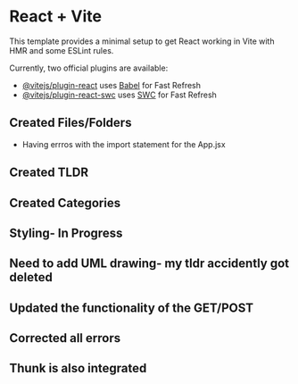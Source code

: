 # React + Vite

This template provides a minimal setup to get React working in Vite with HMR and some ESLint rules.

Currently, two official plugins are available:

- [@vitejs/plugin-react](https://github.com/vitejs/vite-plugin-react/blob/main/packages/plugin-react/README.md) uses [Babel](https://babeljs.io/) for Fast Refresh
- [@vitejs/plugin-react-swc](https://github.com/vitejs/vite-plugin-react-swc) uses [SWC](https://swc.rs/) for Fast Refresh

## Created Files/Folders

- Having errros with the import statement for the App.jsx

## Created TLDR

## Created Categories

## Styling- In Progress

## Need to add UML drawing- my tldr accidently got deleted

## Updated the functionality of the GET/POST

## Corrected all errors

## Thunk is also integrated



